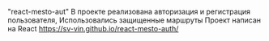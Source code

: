 "react-mesto-aut"
В проекте реализована авторизация и регистрация пользователя,
Использовались защищенные маршруты
Проект написан на React
https://sv-vin.github.io/react-mesto-auth/
